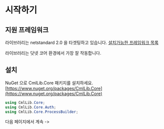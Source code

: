 # 시작하기

## 지원 프레임워크

라이브러리는 netstandard 2.0 을 타겟팅하고 있습니다. [설치가능한 프레임워크 목록](https://learn.microsoft.com/en-us/dotnet/standard/net-standard?tabs=net-standard-2-0)

라이브러리는 닷넷 코어 환경에서 가장 잘 작동합니다.

## 설치

NuGet 으로 CmlLib.Core 패키지를 설치하세요. [https://www.nuget.org/packages/CmlLib.Core](https://www.nuget.org/packages/CmlLib.Core)

```csharp
using CmlLib.Core;
using CmlLib.Core.Auth;
using CmlLib.Core.ProcessBuilder;
```

다음 페이지에서 계속 ->
